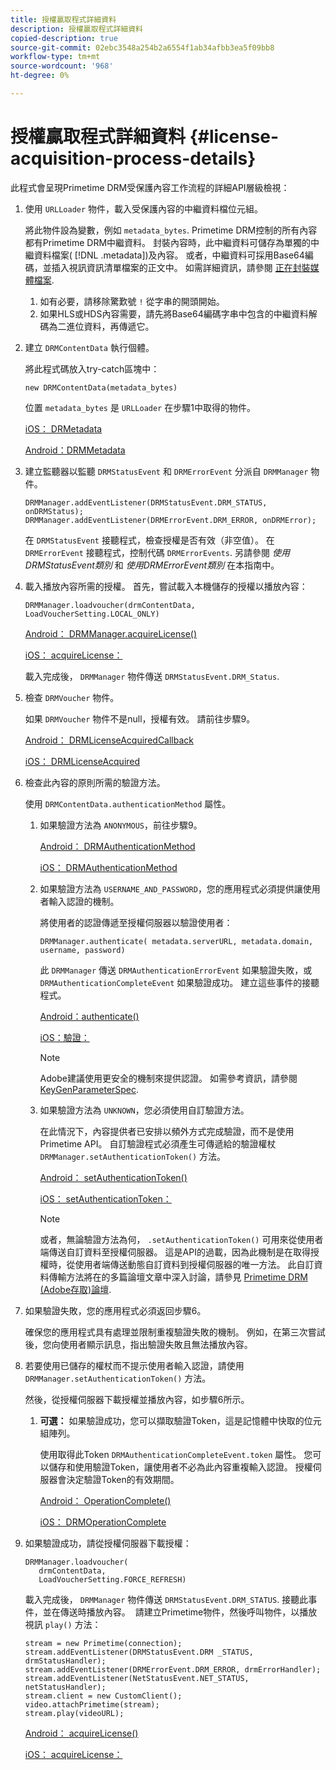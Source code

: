 ```yaml
---
title: 授權贏取程式詳細資料
description: 授權贏取程式詳細資料
copied-description: true
source-git-commit: 02ebc3548a254b2a6554f1ab34afbb3ea5f09bb8
workflow-type: tm+mt
source-wordcount: '968'
ht-degree: 0%

---
```


# 授權贏取程式詳細資料 {#license-acquisition-process-details}

此程式會呈現Primetime DRM受保護內容工作流程的詳細API層級檢視：

1. 使用 `URLLoader` 物件，載入受保護內容的中繼資料檔位元組。

   將此物件設為變數，例如 `metadata_bytes`. Primetime DRM控制的所有內容都有Primetime DRM中繼資料。 封裝內容時，此中繼資料可儲存為單獨的中繼資料檔案( [!DNL .metadata])及內容。 或者，中繼資料可採用Base64編碼，並插入視訊資訊清單檔案的正文中。 如需詳細資訊，請參閱 [正在封裝媒體檔案](../protecting-content/packaging-media-overview/packaging-media-files.md).
   1. 如有必要，請移除驚歎號 `!` 從字串的開頭開始。
   1. 如果HLS或HDS內容需要，請先將Base64編碼字串中包含的中繼資料解碼為二進位資料，再傳遞它。
1. 建立 `DRMContentData` 執行個體。

   將此程式碼放入try-catch區塊中：

   ```
   new DRMContentData(metadata_bytes)
   ```

   位置 `metadata_bytes` 是 `URLLoader` 在步驟1中取得的物件。

   [iOS： DRMetadata](https://help.adobe.com/en_US/primetime/api/drm-apis/client/ios/interface_d_r_m_metadata.html)

   [Android：DRMMetadata](https://help.adobe.com/en_US/primetime/api/drm-apis/client/android/index.html)

1. 建立監聽器以監聽 `DRMStatusEvent` 和 `DRMErrorEvent` 分派自 `DRMManager` 物件。

   ```
   DRMManager.addEventListener(DRMStatusEvent.DRM_STATUS, onDRMStatus); 
   DRMManager.addEventListener(DRMErrorEvent.DRM_ERROR, onDRMError);
   ```

   在 `DRMStatusEvent` 接聽程式，檢查授權是否有效（非空值）。 在 `DRMErrorEvent` 接聽程式，控制代碼 `DRMErrorEvents`. 另請參閱 *使用DRMStatusEvent類別* 和 *使用DRMErrorEvent類別* 在本指南中。

1. 載入播放內容所需的授權。
首先，嘗試載入本機儲存的授權以播放內容：

   ```
   DRMManager.loadvoucher(drmContentData, LoadVoucherSetting.LOCAL_ONLY)
   ```

   [Android： DRMManager.acquireLicense()](https://help.adobe.com/en_US/primetime/api/drm-apis/client/android/com/adobe/ave/drm/DRMManager.html#acquireLicense(com.adobe.ave.drm.DRMMetadata,%20com.adobe.ave.drm.DRMAcquireLicenseSettings,%20com.adobe.ave.drm.DRMOperationErrorCallback,%20com.adobe.ave.drm.DRMLicenseAcquiredCallback))

   [iOS： acquireLicense：](https://help.adobe.com/en_US/primetime/api/drm-apis/client/ios/interface_d_r_m_manager.html#a52accb5ed5b49d6e5d91277d78279f1b)

   載入完成後， `DRMManager` 物件傳送 `DRMStatusEvent.DRM_Status`.

1. 檢查 `DRMVoucher` 物件。


   如果 `DRMVoucher` 物件不是null，授權有效。 請前往步驟9。

   [Android： DRMLicenseAcquiredCallback](https://help.adobe.com/en_US/primetime/api/drm-apis/client/android/com/adobe/ave/drm/DRMLicenseAcquiredCallback.html)

   [iOS： DRMLicenseAcquired](https://help.adobe.com/en_US/primetime/api/drm-apis/client/ios/_d_r_m_interface_8h.html#afe5a9e3a003f312ee268d9b00927fa6d)
1. 檢查此內容的原則所需的驗證方法。

   使用 `DRMContentData.authenticationMethod` 屬性。
   1. 如果驗證方法為 `ANONYMOUS`，前往步驟9。 

      [Android： DRMAuthenticationMethod](https://help.adobe.com/en_US/primetime/api/drm-apis/client/android/index.html?com/adobe/ave/drm/DRMLicenseAcquiredCallback.html)

      [iOS： DRMAuthenticationMethod](https://help.adobe.com/en_US/primetime/api/drm-apis/client/ios/_d_r_m_interface_8h.html#a2003f29af93898b52a4123c2dd92c457)
   1. 如果驗證方法為 `USERNAME_AND_PASSWORD`，您的應用程式必須提供讓使用者輸入認證的機制。

      將使用者的認證傳遞至授權伺服器以驗證使用者：

      ```
      DRMManager.authenticate( metadata.serverURL, metadata.domain, username, password)
      ```

      此 `DRMManager` 傳送 `DRMAuthenticationErrorEvent` 如果驗證失敗，或 `DRMAuthenticationCompleteEvent` 如果驗證成功。 建立這些事件的接聽程式。

      [Android：authenticate()](https://help.adobe.com/en_US/primetime/api/drm-apis/client/android/com/adobe/ave/drm/DRMManager.html#authenticate(com.adobe.ave.drm.DRMMetadata,%20java.lang.String,%20java.lang.String,%20java.lang.String,%20java.lang.String,%20com.adobe.ave.drm.DRMOperationErrorCallback,%20com.adobe.ave.drm.DRMAuthenticationCompleteCallback))

      [iOS：驗證：](https://help.adobe.com/en_US/primetime/api/drm-apis/client/ios/interface_d_r_m_manager.html#a169c1441f196a834094a8e0f5ecb4aca)

      >[!NOTE]
      >
      >Adobe建議使用更安全的機制來提供認證。 如需參考資訊，請參閱 [KeyGenParameterSpec](https://developer.android.com/reference/android/security/keystore/KeyGenParameterSpec.html).

   1. 如果驗證方法為 `UNKNOWN`，您必須使用自訂驗證方法。

      在此情況下，內容提供者已安排以頻外方式完成驗證，而不是使用Primetime API。 自訂驗證程式必須產生可傳遞給的驗證權杖 `DRMManager.setAuthenticationToken()` 方法。

      [Android： setAuthenticationToken()](https://help.adobe.com/en_US/primetime/api/drm-apis/client/android/com/adobe/ave/drm/DRMManager.html#setAuthenticationToken(com.adobe.ave.drm.DRMMetadata,%20java.lang.String,%20byte[]，%20com.adobe.ave.drm.DRMOperationErrorCallback，%20com.adobe.ave.drm.DRMOperationCompleteCallback))

      [iOS： setAuthenticationToken：](https://help.adobe.com/en_US/primetime/api/drm-apis/client/ios/interface_d_r_m_manager.html#a17884b5d9bcc5b0b39503f61140f9b09)

      >[!NOTE]
      >
      >或者，無論驗證方法為何， `.setAuthenticationToken()` 可用來從使用者端傳送自訂資料至授權伺服器。 這是API的過載，因為此機制是在取得授權時，從使用者端傳送動態自訂資料到授權伺服器的唯一方法。 此自訂資料傳輸方法將在的多篇論壇文章中深入討論，請參見 [Primetime DRM (Adobe存取)論壇](https://forums.adobe.com/community/adobe_access).

1. 如果驗證失敗，您的應用程式必須返回步驟6。

   確保您的應用程式具有處理並限制重複驗證失敗的機制。 例如，在第三次嘗試後，您向使用者顯示訊息，指出驗證失敗且無法播放內容。
1. 若要使用已儲存的權杖而不提示使用者輸入認證，請使用 `DRMManager.setAuthenticationToken()` 方法。

   然後，從授權伺服器下載授權並播放內容，如步驟6所示。
   1. **可選：** 如果驗證成功，您可以擷取驗證Token，這是記憶體中快取的位元組陣列。

      使用取得此Token `DRMAuthenticationCompleteEvent.token` 屬性。 您可以儲存和使用驗證Token，讓使用者不必為此內容重複輸入認證。 授權伺服器會決定驗證Token的有效期間。

      [Android： OperationComplete()](https://help.adobe.com/en_US/primetime/api/drm-apis/client/android/com/adobe/ave/drm/DRMOperationCompleteCallback.html)

      [iOS： DRMOperationComplete](https://help.adobe.com/en_US/primetime/api/drm-apis/client/ios/_d_r_m_interface_8h.html#a5f2392ec6661b51bf7b0df71cd514731)
1. 如果驗證成功，請從授權伺服器下載授權：

   ```
   DRMManager.loadvoucher( 
      drmContentData, 
      LoadVoucherSetting.FORCE_REFRESH)
   ```

   載入完成後， `DRMManager` 物件傳送 `DRMStatusEvent.DRM_STATUS`. 接聽此事件，並在傳送時播放內容。  請建立Primetime物件，然後呼叫物件，以播放視訊 `play()` 方法：

   ```
   stream = new Primetime(connection); 
   stream.addEventListener(DRMStatusEvent.DRM _STATUS, drmStatusHandler); 
   stream.addEventListener(DRMErrorEvent.DRM_ERROR, drmErrorHandler); 
   stream.addEventListener(NetStatusEvent.NET_STATUS, netStatusHandler); 
   stream.client = new CustomClient(); 
   video.attachPrimetime(stream); 
   stream.play(videoURL);
   ```

   [Android： acquireLicense()](https://help.adobe.com/en_US/primetime/api/drm-apis/client/android/com/adobe/ave/drm/DRMManager.html#acquireLicense(com.adobe.ave.drm.DRMMetadata,%20com.adobe.ave.drm.DRMAcquireLicenseSettings,%20com.adobe.ave.drm.DRMOperationErrorCallback,%20com.adobe.ave.drm.DRMLicenseAcquiredCallback))

   [iOS： acquireLicense：](https://help.adobe.com/en_US/primetime/api/drm-apis/client/ios/interface_d_r_m_manager.html#a52accb5ed5b49d6e5d91277d78279f1b)

